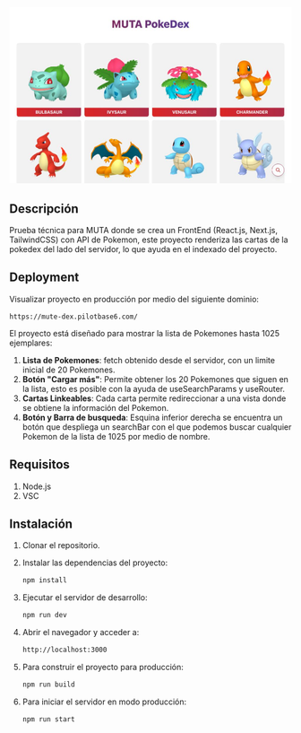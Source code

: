 ![Banner PokeDex](public/banner.png)

## Descripción
Prueba técnica para MUTA donde se crea un FrontEnd (React.js, Next.js, TailwindCSS) con API de Pokemon, este proyecto renderiza las cartas de la pokedex del lado del servidor, lo que ayuda en el indexado del proyecto.

## Deployment
Visualizar proyecto en producción por medio del siguiente dominio:

    https://mute-dex.pilotbase6.com/

El proyecto está diseñado para mostrar la lista de Pokemones hasta 1025 ejemplares:
1. **Lista de Pokemones**: fetch obtenido desde el servidor, con un limite inicial de 20 Pokemones.
2. **Botón "Cargar más"**: Permite obtener los 20 Pokemones que siguen en la lista, esto es posible con la ayuda de useSearchParams y useRouter.
3. **Cartas Linkeables**: Cada carta permite redireccionar a una vista donde se obtiene la información del Pokemon.
4. **Botón y Barra de busqueda**: Esquina inferior derecha se encuentra un botón que despliega un searchBar con el que podemos buscar cualquier Pokemon de la lista de 1025 por medio de nombre.

## Requisitos

1. Node.js
2. VSC

## Instalación

1. Clonar el repositorio.
2. Instalar las dependencias del proyecto:

    ```bash
    npm install
    ```

3. Ejecutar el servidor de desarrollo:

    ```bash
    npm run dev
    ```

4. Abrir el navegador y acceder a:

    ```bash
    http://localhost:3000
    ```

5. Para construir el proyecto para producción:

    ```bash
    npm run build
    ```

6. Para iniciar el servidor en modo producción:

    ```bash
    npm run start
    ```
